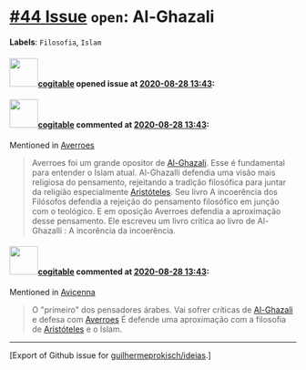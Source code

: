 # [\#44 Issue](https://github.com/guilhermeprokisch/ideias/issues/44) `open`: Al-Ghazali
**Labels**: `Filosofia`, `Islam`


#### <img src="https://avatars.githubusercontent.com/in/77300?v=4" width="50">[cogitable](https://github.com/apps/cogitable) opened issue at [2020-08-28 13:43](https://github.com/guilhermeprokisch/ideias/issues/44):

 

#### <img src="https://avatars.githubusercontent.com/in/77300?v=4" width="50">[cogitable](https://github.com/apps/cogitable) commented at [2020-08-28 13:43](https://github.com/guilhermeprokisch/ideias/issues/44#issuecomment-682582625):

Mentioned in [Averroes](41#issuecomment-682582481)  
 > Averroes foi um grande opositor de [Al-Ghazali](44). Esse é fundamental para entender o Islam atual. Al-Ghazalli defendia uma visão mais religiosa do pensamento, rejeitando a tradição filosófica para juntar da religião especialmente [Aristóteles](43). Seu livro A incoerência dos Filósofos defendia a rejeição do pensamento filosófico em junção com o teológico. E em oposição Averroes defendia a aproximação desse pensamento. Ele escreveu um livro critica ao livro de Al-Ghazalli : A incorência da incoerência.

#### <img src="https://avatars.githubusercontent.com/in/77300?v=4" width="50">[cogitable](https://github.com/apps/cogitable) commented at [2020-08-28 13:43](https://github.com/guilhermeprokisch/ideias/issues/44#issuecomment-682651863):

Mentioned in [Avicenna](45#issuecomment-682651734)  
 > O "primeiro" dos pensadores árabes. Vai sofrer críticas de [Al-Ghazali](44) e defesa com [Averroes](41)
É defende uma aproximação com a filosofia de [Aristóteles](43) e o Islam.


-------------------------------------------------------------------------------



[Export of Github issue for [guilhermeprokisch/ideias](https://github.com/guilhermeprokisch/ideias).]
